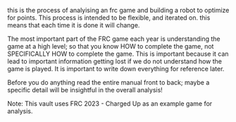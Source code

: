 this is the process of analyising an frc game and building a robot to optimize for points. This process is intended to be flexible, and iterated on. this means that each time it is done it will change. 

The most important part of the FRC game each year is understanding the game at a high level; so that you know HOW to complete the game, not SPECIFICALLY HOW to complete the game. This is important because it can lead to important information getting lost if we do not understand how the game is played. It is important to write down everything for reference later. 

Before you do anything read the entire manual front to back; maybe a specific detail will be insightful in the overall analysis!

Note: This vault uses FRC 2023 - Charged Up as an example game for analysis.
